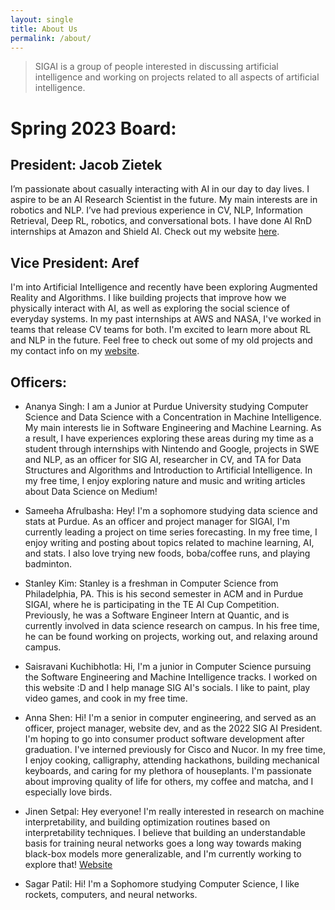 ```yaml
---
layout: single
title: About Us
permalink: /about/
---
```


> SIGAI is a group of people interested in discussing artificial intelligence and working on projects related to all aspects of artificial intelligence.

# Spring 2023 Board:

## President: Jacob Zietek
I’m passionate about casually interacting with AI in our day to day lives. I aspire to be an AI Research Scientist in the future. My main interests are in robotics and NLP. I’ve had previous experience in CV, NLP, Information Retrieval, Deep RL, robotics, and conversational bots. I have done AI RnD internships at Amazon and Shield AI. Check out my website [here](https://jacobzietek.me/).

## Vice President: Aref
I'm into Artificial Intelligence and recently have been exploring Augmented Reality and Algorithms. I like building projects that improve how we physically interact with AI, as well as exploring the social science of everyday systems. In my past internships at AWS and NASA, I've worked in teams that release CV teams for both. I'm excited to learn more about RL and NLP in the future. Feel free to check out some of my old projects and my contact info on my [website](https://arefmalek.me/).

## Officers:

- Ananya Singh: I am a Junior at Purdue University studying Computer Science and Data Science with a Concentration in Machine Intelligence. My main interests lie in Software Engineering and Machine Learning. As a result, I have experiences exploring these areas during my time as a student through internships with Nintendo and Google, projects in SWE and NLP, as an officer for SIG AI, researcher in CV, and TA for Data Structures and Algorithms and Introduction to Artificial Intelligence. In my free time, I enjoy exploring nature and music and writing articles about Data Science on Medium!

- Sameeha Afrulbasha: Hey! I'm a sophomore studying data science and stats at Purdue. As an officer and project manager for SIGAI, I'm currently leading a project on time series forecasting. In my free time, I enjoy writing and posting about topics related to machine learning, AI, and stats. I also love trying new foods, boba/coffee runs, and playing badminton.

- Stanley Kim: Stanley is a freshman in Computer Science from Philadelphia, PA. This is his second semester in ACM and in Purdue SIGAI, where he is participating in the TE AI Cup Competition. Previously, he was a Software Engineer Intern at Quantic, and is currently involved in data science research on campus. In his free time, he can be found working on projects, working out, and relaxing around campus.

- Saisravani Kuchibhotla: Hi, I'm a junior in Computer Science pursuing the Software Engineering and Machine Intelligence tracks. I worked on this website :D and I help manage SIG AI's socials. I like to paint, play video games, and cook in my free time. 

- Anna Shen: Hi! I'm a senior in computer engineering, and served as an officer, project manager, website dev, and as the 2022 SIG AI President. I'm hoping to go into consumer product software development after graduation. I've interned previously for Cisco and Nucor. In my free time, I enjoy cooking, calligraphy, attending hackathons, building mechanical keyboards, and caring for my plethora of houseplants. I'm passionate about improving quality of life for others, my coffee and matcha, and I especially love birds.

- Jinen Setpal: Hey everyone! I'm really interested in research on machine interpretability, and building optimization routines based on interpretability techniques. I believe that building an understandable basis for training neural networks goes a long way towards making black-box models more generalizable, and I'm currently working to explore that! [Website](https://jinensetpal.github.io/)

- Sagar Patil: Hi! I'm a Sophomore studying Computer Science, I like rockets, computers, and neural networks.
